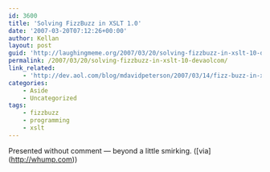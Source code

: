 ```yaml
---
id: 3600
title: 'Solving FizzBuzz in XSLT 1.0'
date: '2007-03-20T07:12:26+00:00'
author: Kellan
layout: post
guid: 'http://laughingmeme.org/2007/03/20/solving-fizzbuzz-in-xslt-10-devaolcom/'
permalink: /2007/03/20/solving-fizzbuzz-in-xslt-10-devaolcom/
link_related:
    - 'http://dev.aol.com/blog/mdavidpeterson/2007/03/14/fizz-buzz-in-xslt-1.0'
categories:
    - Aside
    - Uncategorized
tags:
    - fizzbuzz
    - programming
    - xslt
---
```


Presented without comment — beyond a little smirking. (\[via\](http://whump.com))